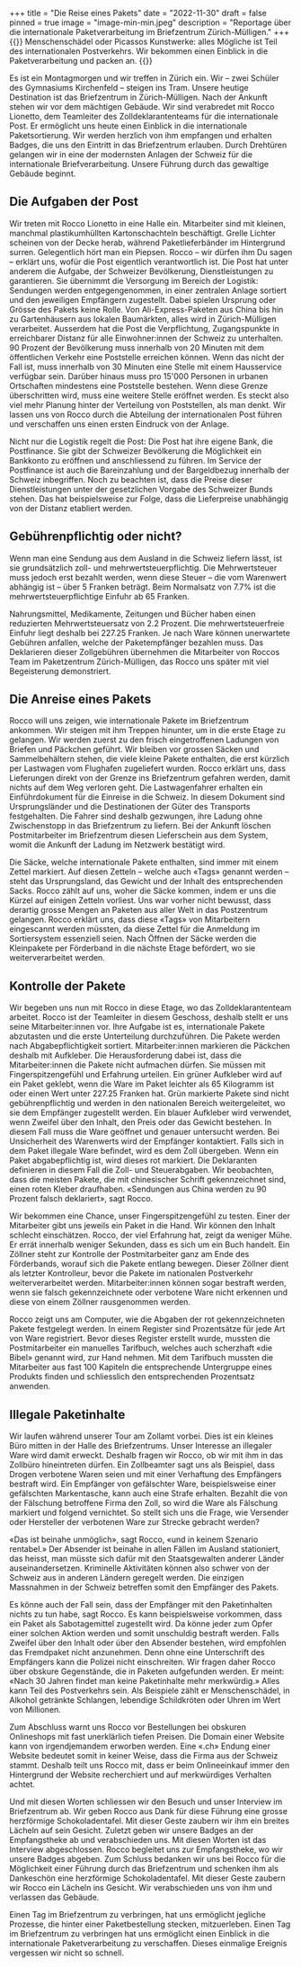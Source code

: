 +++
title = "Die Reise eines Pakets"
date = "2022-11-30"
draft = false
pinned = true
image = "image-min-min.jpeg"
description = "Reportage über die internationale Paketverarbeitung im Briefzentrum Zürich-Mülligen."
+++
{{<lead>}}
Menschenschädel oder Picassos Kunstwerke: alles Mögliche ist Teil des internationalen Postverkehrs. Wir bekommen einen Einblick in die Paketverarbeitung und packen an.
{{<lead>}}

Es ist ein Montagmorgen und wir treffen in Zürich ein. Wir – zwei Schüler des Gymnasiums Kirchenfeld – steigen ins Tram. Unsere heutige Destination ist das Briefzentrum in Zürich-Mülligen. Nach der Ankunft stehen wir vor dem mächtigen Gebäude. Wir sind verabredet mit Rocco Lionetto, dem Teamleiter des Zolldeklarantenteams für die internationale Post. Er ermöglicht uns heute einen Einblick in die internationale Paketsortierung. Wir werden herzlich von ihm empfangen und erhalten Badges, die uns den Eintritt in das Briefzentrum erlauben. Durch Drehtüren gelangen wir in eine der modernsten Anlagen der Schweiz für die internationale Briefverarbeitung. Unsere Führung durch das gewaltige Gebäude beginnt.

## Die Aufgaben der Post

Wir treten mit Rocco Lionetto in eine Halle ein. Mitarbeiter sind mit kleinen, manchmal plastikumhüllten Kartonschachteln beschäftigt. Grelle Lichter scheinen von der Decke herab, während Paketlieferbänder im Hintergrund surren. Gelegentlich hört man ein Piepsen. Rocco – wir dürfen ihm Du sagen – erklärt uns, wofür die Post eigentlich verantwortlich ist. Die Post hat unter anderem die Aufgabe, der Schweizer Bevölkerung, Dienstleistungen zu garantieren. Sie übernimmt die Versorgung im Bereich der Logistik: Sendungen werden entgegengenommen, in einer zentralen Anlage sortiert und den jeweiligen Empfängern zugestellt. Dabei spielen Ursprung oder Grösse des Pakets keine Rolle. Von Ali-Express-Paketen aus China bis hin zu Gartenhäusern aus lokalen Baumärkten, alles wird in Zürich-Mülligen verarbeitet. Ausserdem hat die Post die Verpflichtung, Zugangspunkte in erreichbarer Distanz für alle Einwohner:innen der Schweiz zu unterhalten. 90 Prozent der Bevölkerung muss innerhalb von 20 Minuten mit dem öffentlichen Verkehr eine Poststelle erreichen können. Wenn das nicht der Fall ist, muss innerhalb von 30 Minuten eine Stelle mit einem Hausservice verfügbar sein. Darüber hinaus muss pro 15'000 Personen in urbanen Ortschaften mindestens eine Poststelle bestehen. Wenn diese Grenze überschritten wird, muss eine weitere Stelle eröffnet werden. Es steckt also viel mehr Planung hinter der Verteilung von Poststellen, als man denkt. Wir lassen uns von Rocco durch die Abteilung der internationalen Post führen und verschaffen uns einen ersten Eindruck von der Anlage.

Nicht nur die Logistik regelt die Post: Die Post hat ihre eigene Bank, die Postfinance. Sie gibt der Schweizer Bevölkerung die Möglichkeit ein Bankkonto zu eröffnen und anschliessend zu führen. Im Service der Postfinance ist auch die Bareinzahlung und der Bargeldbezug innerhalb der Schweiz inbegriffen. Noch zu beachten ist, dass die Preise dieser Dienstleistungen unter der gesetzlichen Vorgabe des Schweizer Bunds stehen. Das hat beispielsweise zur Folge, dass die Lieferpreise unabhängig von der Distanz etabliert werden.

## Gebührenpflichtig oder nicht?

Wenn man eine Sendung aus dem Ausland in die Schweiz liefern lässt, ist sie grundsätzlich zoll- und mehrwertsteuerpflichtig. Die Mehrwertsteuer muss jedoch erst bezahlt werden, wenn diese Steuer – die vom Warenwert abhängig ist – über 5 Franken beträgt. Beim Normalsatz von 7.7% ist die mehrwertsteuerpflichtige Einfuhr ab 65 Franken.

Nahrungsmittel, Medikamente, Zeitungen und Bücher haben einen reduzierten Mehrwertsteuersatz von 2.2 Prozent. Die mehrwertsteuerfreie Einfuhr liegt deshalb bei 227.25 Franken. Je nach Ware können unerwartete Gebühren anfallen, welche der Paketempfänger bezahlen muss. Das Deklarieren dieser Zollgebühren übernehmen die Mitarbeiter von Roccos Team im Paketzentrum Zürich-Mülligen, das Rocco uns später mit viel Begeisterung demonstriert.

## Die Anreise eines Pakets

Rocco will uns zeigen, wie internationale Pakete im Briefzentrum ankommen. Wir steigen mit ihm Treppen hinunter, um in die erste Etage zu gelangen. Wir werden zuerst zu den frisch eingetroffenen Ladungen von Briefen und Päckchen geführt. Wir bleiben vor grossen Säcken und Sammelbehältern stehen, die viele kleine Pakete enthalten, die erst kürzlich per Lastwagen vom Flughafen zugeliefert wurden. Rocco erklärt uns, dass Lieferungen direkt von der Grenze ins Briefzentrum gefahren werden, damit nichts auf dem Weg verloren geht. Die Lastwagenfahrer erhalten ein Einführdokument für die Einreise in die Schweiz. In diesem Dokument sind Ursprungsländer und die Destinationen der Güter des Transports festgehalten. Die Fahrer sind deshalb gezwungen, ihre Ladung ohne Zwischenstopp in das Briefzentrum zu liefern. Bei der Ankunft löschen Postmitarbeiter im Briefzentrum diesen Lieferschein aus dem System, womit die Ankunft der Ladung im Netzwerk bestätigt wird.

Die Säcke, welche internationale Pakete enthalten, sind immer mit einem Zettel markiert. Auf diesen Zetteln – welche auch «Tags» genannt werden – steht das Ursprungsland, das Gewicht und der Inhalt des entsprechenden Sacks. Rocco zählt auf uns, woher die Säcke kommen, indem er uns die Kürzel auf einigen Zetteln vorliest. Uns war vorher nicht bewusst, dass derartig grosse Mengen an Paketen aus aller Welt in das Postzentrum gelangen. Rocco erklärt uns, dass diese «Tags» von Mitarbeitern eingescannt werden müssten, da diese Zettel für die Anmeldung im Sortiersystem essenziell seien. Nach Öffnen der Säcke werden die Kleinpakete per Förderband in die nächste Etage befördert, wo sie weiterverarbeitet werden.

## Kontrolle der Pakete

Wir begeben uns nun mit Rocco in diese Etage, wo das Zolldeklarantenteam arbeitet. Rocco ist der Teamleiter in diesem Geschoss, deshalb stellt er uns seine Mitarbeiter:innen vor. Ihre Aufgabe ist es, internationale Pakete abzutasten und die erste Unterteilung durchzuführen. Die Pakete werden nach Abgabepflichtigkeit sortiert. Mitarbeiter:innen markieren die Päckchen deshalb mit Aufkleber. Die Herausforderung dabei ist, dass die Mitarbeiter:innen die Pakete nicht aufmachen dürfen. Sie müssen mit Fingerspitzengefühl und Erfahrung urteilen. Ein grüner Aufkleber wird auf ein Paket geklebt, wenn die Ware im Paket leichter als 65 Kilogramm ist oder einen Wert unter 227.25 Franken hat. Grün markierte Pakete sind nicht gebührenpflichtig und werden in den nationalen Bereich weitergeleitet, wo sie dem Empfänger zugestellt werden. Ein blauer Aufkleber wird verwendet, wenn Zweifel über den Inhalt, den Preis oder das Gewicht bestehen. In diesem Fall muss die Ware geöffnet und genauer untersucht werden. Bei Unsicherheit des Warenwerts wird der Empfänger kontaktiert. Falls sich in dem Paket illegale Ware befindet, wird es dem Zoll übergeben. Wenn ein Paket abgabepflichtig ist, wird dieses rot markiert. Die Deklaranten definieren in diesem Fall die Zoll- und Steuerabgaben. Wir beobachten, dass die meisten Pakete, die mit chinesischer Schrift gekennzeichnet sind, einen roten Kleber draufhaben. «Sendungen aus China werden zu 90 Prozent falsch deklariert», sagt Rocco.

Wir bekommen eine Chance, unser Fingerspitzengefühl zu testen. Einer der Mitarbeiter gibt uns jeweils ein Paket in die Hand. Wir können den Inhalt schlecht einschätzen. Rocco, der viel Erfahrung hat, zeigt da weniger Mühe. Er errät innerhalb weniger Sekunden, dass es sich um ein Buch handelt.
Ein Zöllner steht zur Kontrolle der Postmitarbeiter ganz am Ende des Förderbands, worauf sich die Pakete entlang bewegen. Dieser Zöllner dient als letzter Kontrolleur, bevor die Pakete im nationalen Postverkehr weiterverarbeitet werden. Mitarbeiter:innen können sogar bestraft werden, wenn sie falsch gekennzeichnete oder verbotene Ware nicht erkennen und diese von einem Zöllner rausgenommen werden. 

Rocco zeigt uns am Computer, wie die Abgaben der rot gekennzeichneten Pakete festgelegt werden. In einem Register sind Prozentsätze für jede Art von Ware registriert. Bevor dieses Register erstellt wurde, mussten die Postmitarbeiter ein manuelles Tarifbuch, welches auch scherzhaft «die Bibel» genannt wird, zur Hand nehmen. Mit dem Tarifbuch mussten die Mitarbeiter aus fast 100 Kapiteln die entsprechende Untergruppe eines Produkts finden und schliesslich den entsprechenden Prozentsatz anwenden.

## Illegale Paketinhalte

Wir laufen während unserer Tour am Zollamt vorbei. Dies ist ein kleines Büro mitten in der Halle des Briefzentrums. Unser Interesse an illegaler Ware wird damit erweckt. Deshalb fragen wir Rocco, ob wir mit ihm in das Zollbüro hineintreten dürfen. Ein Zollbeamter sagt uns als Beispiel, dass Drogen verbotene Waren seien und mit einer Verhaftung des Empfängers bestraft wird. Ein Empfänger von gefälschter Ware, beispielsweise einer gefälschten Markentasche, kann auch eine Strafe erhalten. Bezahlt die von der Fälschung betroffene Firma den Zoll, so wird die Ware als Fälschung markiert und folgend vernichtet. So stellt sich uns die Frage, wie Versender oder Hersteller der verbotenen Ware zur Strecke gebracht werden?

«Das ist beinahe unmöglich», sagt Rocco, «und in keinem Szenario rentabel.» Der Absender ist beinahe in allen Fällen im Ausland stationiert, das heisst, man müsste sich dafür mit den Staatsgewalten anderer Länder auseinandersetzen. Kriminelle Aktivitäten können also schwer von der Schweiz aus in anderen Ländern geregelt werden. Die einzigen Massnahmen in der Schweiz betreffen somit den Empfänger des Pakets.

Es könne auch der Fall sein, dass der Empfänger mit den Paketinhalten nichts zu tun habe, sagt Rocco. Es kann beispielsweise vorkommen, dass ein Paket als Sabotagemittel zugestellt wird. Da könne jeder zum Opfer einer solchen Aktion werden und somit unschuldig bestraft werden. Falls Zweifel über den Inhalt oder über den Absender bestehen, wird empfohlen das Fremdpaket nicht anzunehmen. Denn ohne eine Unterschrift des Empfängers kann die Polizei nicht einschreiten. Wir fragen daher Rocco über obskure Gegenstände, die in Paketen aufgefunden werden. Er meint: «Nach 30 Jahren findet man keine Paketinhalte mehr merkwürdig.» Alles kann Teil des Postverkehrs sein. Als Beispiele zählt er Menschenschädel, in Alkohol getränkte Schlangen, lebendige Schildkröten oder Uhren im Wert von Millionen. 

Zum Abschluss warnt uns Rocco vor Bestellungen bei obskuren Onlineshops mit fast unerklärlich tiefen Preisen. Die Domain einer Website kann von irgendjemandem erworben werden. Eine «.ch» Endung einer Website bedeutet somit in keiner Weise, dass die Firma aus der Schweiz stammt. Deshalb teilt uns Rocco mit, dass er beim Onlineeinkauf immer den Hintergrund der Website recherchiert und auf merkwürdiges Verhalten achtet.

Und mit diesen Worten schliessen wir den Besuch und unser Interview im Briefzentrum ab. Wir geben Rocco aus Dank für diese Führung eine grosse herzförmige Schokoladentafel. Mit dieser Geste zaubern wir ihm ein breites Lächeln auf sein Gesicht. Zuletzt geben wir unsere Badges an der Empfangstheke ab und verabschieden uns.
Mit diesen Worten ist das Interview abgeschlossen. Rocco begleitet uns zur Empfangstheke, wo wir unsere Badges abgeben. Zum Schluss bedanken wir uns bei Rocco für die Möglichkeit einer Führung durch das Briefzentrum und schenken ihm als Dankeschön eine herzförmige Schokoladentafel. Mit dieser Geste zaubern wir Rocco ein Lächeln ins Gesicht. Wir verabschieden uns von ihm und verlassen das Gebäude. 

Einen Tag im Briefzentrum zu verbringen, hat uns ermöglicht jegliche Prozesse, die hinter einer Paketbestellung stecken, mitzuerleben. Einen Tag im Briefzentrum zu verbringen hat uns ermöglicht einen Einblick in die internationale Paketverarbeitung zu verschaffen. Dieses einmalige Ereignis vergessen wir nicht so schnell.
